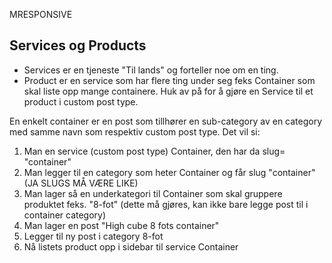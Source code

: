 MRESPONSIVE

Services og Products
------------------------

- Services er en tjeneste "Til lands" og forteller noe om en ting. 
- Product er en service som har flere ting under seg feks Container som skal liste opp mange containere. 
Huk av på for å gjøre en Service til et product i custom post type. 

En enkelt container er en post som tillhører en sub-category av en category med samme navn som respektiv custom post type. Det vil si: 

1. Man en service (custom post type) Container, den har da slug= "container"
2. Man legger til en category som heter Container og får slug "container" (JA SLUGS MÅ VÆRE LIKE)
3. Man lager så en underkategori til Container som skal gruppere produktet feks. "8-fot" (dette må gjøres, kan ikke bare legge post til i container category)
3. Man lager en post "High cube 8 fots container"
4. Legger til ny post i category 8-fot
5. Nå listets product opp i sidebar til service Container




